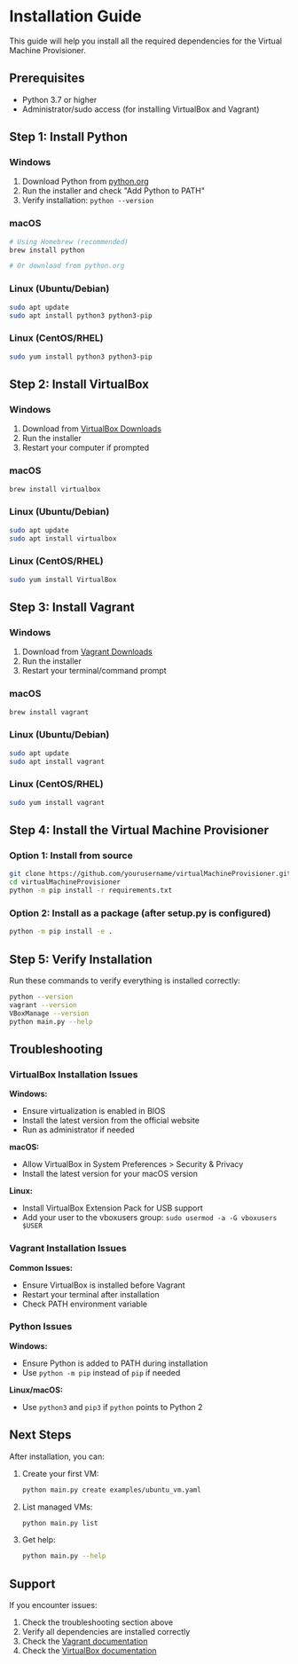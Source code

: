 # Installation Guide

This guide will help you install all the required dependencies for the Virtual Machine Provisioner.

## Prerequisites

- Python 3.7 or higher
- Administrator/sudo access (for installing VirtualBox and Vagrant)

## Step 1: Install Python

### Windows
1. Download Python from [python.org](https://www.python.org/downloads/)
2. Run the installer and check "Add Python to PATH"
3. Verify installation: `python --version`

### macOS
```bash
# Using Homebrew (recommended)
brew install python

# Or download from python.org
```

### Linux (Ubuntu/Debian)
```bash
sudo apt update
sudo apt install python3 python3-pip
```

### Linux (CentOS/RHEL)
```bash
sudo yum install python3 python3-pip
```

## Step 2: Install VirtualBox

### Windows
1. Download from [VirtualBox Downloads](https://www.virtualbox.org/wiki/Downloads)
2. Run the installer
3. Restart your computer if prompted

### macOS
```bash
brew install virtualbox
```

### Linux (Ubuntu/Debian)
```bash
sudo apt update
sudo apt install virtualbox
```

### Linux (CentOS/RHEL)
```bash
sudo yum install VirtualBox
```

## Step 3: Install Vagrant

### Windows
1. Download from [Vagrant Downloads](https://www.vagrantup.com/downloads.html)
2. Run the installer
3. Restart your terminal/command prompt

### macOS
```bash
brew install vagrant
```

### Linux (Ubuntu/Debian)
```bash
sudo apt update
sudo apt install vagrant
```

### Linux (CentOS/RHEL)
```bash
sudo yum install vagrant
```

## Step 4: Install the Virtual Machine Provisioner

### Option 1: Install from source
```bash
git clone https://github.com/yourusername/virtualMachineProvisioner.git
cd virtualMachineProvisioner
python -m pip install -r requirements.txt
```

### Option 2: Install as a package (after setup.py is configured)
```bash
python -m pip install -e .
```

## Step 5: Verify Installation

Run these commands to verify everything is installed correctly:

```bash
python --version
vagrant --version
VBoxManage --version
python main.py --help
```

## Troubleshooting

### VirtualBox Installation Issues

**Windows:**
- Ensure virtualization is enabled in BIOS
- Install the latest version from the official website
- Run as administrator if needed

**macOS:**
- Allow VirtualBox in System Preferences > Security & Privacy
- Install the latest version for your macOS version

**Linux:**
- Install VirtualBox Extension Pack for USB support
- Add your user to the vboxusers group: `sudo usermod -a -G vboxusers $USER`

### Vagrant Installation Issues

**Common Issues:**
- Ensure VirtualBox is installed before Vagrant
- Restart your terminal after installation
- Check PATH environment variable

### Python Issues

**Windows:**
- Ensure Python is added to PATH during installation
- Use `python -m pip` instead of `pip` if needed

**Linux/macOS:**
- Use `python3` and `pip3` if `python` points to Python 2

## Next Steps

After installation, you can:

1. Create your first VM:
   ```bash
   python main.py create examples/ubuntu_vm.yaml
   ```

2. List managed VMs:
   ```bash
   python main.py list
   ```

3. Get help:
   ```bash
   python main.py --help
   ```

## Support

If you encounter issues:
1. Check the troubleshooting section above
2. Verify all dependencies are installed correctly
3. Check the [Vagrant documentation](https://www.vagrantup.com/docs)
4. Check the [VirtualBox documentation](https://www.virtualbox.org/manual/) 